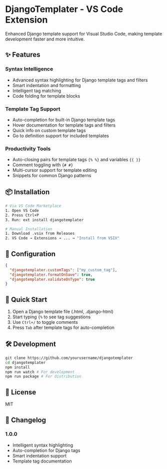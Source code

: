 # DjangoTemplater - VS Code Extension

Enhanced Django template support for Visual Studio Code, making template development faster and more intuitive.

## ✨ Features

### Syntax Intelligence
- Advanced syntax highlighting for Django template tags and filters
- Smart indentation and formatting
- Intelligent tag matching
- Code folding for template blocks

### Template Tag Support
- Auto-completion for built-in Django template tags
- Hover documentation for template tags and filters
- Quick info on custom template tags
- Go to definition support for included templates

### Productivity Tools
- Auto-closing pairs for template tags `{% %}` and variables `{{ }}`
- Comment toggling with `{# #}`
- Multi-cursor support for template editing
- Snippets for common Django patterns

## 📦 Installation

```bash
# Via VS Code Marketplace
1. Open VS Code
2. Press Ctrl+P
3. Run: ext install djangotemplater

# Manual Installation
1. Download .vsix from Releases
2. VS Code → Extensions → ... → "Install from VSIX"
```

## 🔧 Configuration

```json
{
  "djangotemplater.customTags": ["my_custom_tag"],
  "djangotemplater.formatOnSave": true,
  "djangotemplater.validateOnType": true
}
```

## 🚀 Quick Start

1. Open a Django template file (.html, .django-html)
2. Start typing `{%` to see tag suggestions
3. Use `Ctrl+/` to toggle comments
4. Press `Tab` after template tags for auto-completion

## 🛠 Development

```bash
git clone https://github.com/yourusername/djangotemplater
cd djangotemplater
npm install
npm run watch # For development
npm run package # For distribution
```

## 📝 License

MIT

## 🔄 Changelog

### 1.0.0
- Intelligent syntax highlighting
- Auto-completion for Django tags
- Smart indentation support
- Template tag documentation